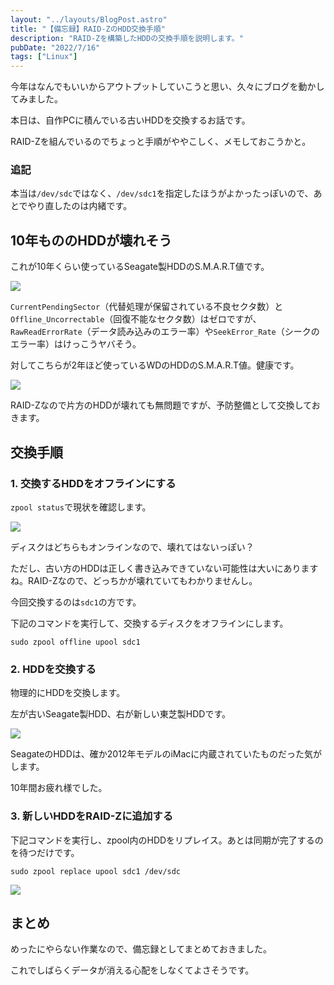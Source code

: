 ```yaml
---
layout: "../layouts/BlogPost.astro"
title: "【備忘録】RAID-ZのHDD交換手順"
description: "RAID-Zを構築したHDDの交換手順を説明します。"
pubDate: "2022/7/16"
tags: ["Linux"]
---
```


今年はなんでもいいからアウトプットしていこうと思い、久々にブログを動かしてみました。

本日は、自作PCに積んでいる古いHDDを交換するお話です。

RAID-Zを組んでいるのでちょっと手順がややこしく、メモしておこうかと。

### 追記

本当は`/dev/sdc`ではなく、`/dev/sdc1`を指定したほうがよかったっぽいので、あとでやり直したのは内緒です。

## 10年もののHDDが壊れそう

これが10年くらい使っているSeagate製HDDのS.M.A.R.T値です。

![](/20220716-raid-z-hdd-replace/image01.png)

`CurrentPendingSector`（代替処理が保留されている不良セクタ数）と`Offline_Uncorrectable`（回復不能なセクタ数）はゼロですが、`RawReadErrorRate`（データ読み込みのエラー率）や`SeekError_Rate`（シークのエラー率）はけっこうヤバそう。

対してこちらが2年ほど使っているWDのHDDのS.M.A.R.T値。健康です。

![](/20220716-raid-z-hdd-replace/image02.png)

RAID-Zなので片方のHDDが壊れても無問題ですが、予防整備として交換しておきます。

## 交換手順


### 1. 交換するHDDをオフラインにする

`zpool status`で現状を確認します。

![](/20220716-raid-z-hdd-replace/image03.png)
 
ディスクはどちらもオンラインなので、壊れてはないっぽい？

ただし、古い方のHDDは正しく書き込みできていない可能性は大いにありますね。RAID-Zなので、どっちかが壊れていてもわかりませんし。

今回交換するのは`sdc1`の方です。

下記のコマンドを実行して、交換するディスクをオフラインにします。

```shell
sudo zpool offline upool sdc1
```

### 2. HDDを交換する

物理的にHDDを交換します。

左が古いSeagate製HDD、右が新しい東芝製HDDです。

![](/20220716-raid-z-hdd-replace/image04.jpg)

SeagateのHDDは、確か2012年モデルのiMacに内蔵されていたものだった気がします。

10年間お疲れ様でした。

### 3. 新しいHDDをRAID-Zに追加する

下記コマンドを実行し、zpool内のHDDをリプレイス。あとは同期が完了するのを待つだけです。

```shell
sudo zpool replace upool sdc1 /dev/sdc
```

![](/20220716-raid-z-hdd-replace/image05.png)

## まとめ 

めったにやらない作業なので、備忘録としてまとめておきました。

これでしばらくデータが消える心配をしなくてよさそうです。